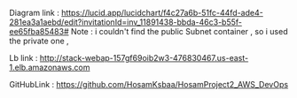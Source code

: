 
Diagram link    : https://lucid.app/lucidchart/f4c27a6b-51fc-44fd-ade4-281ea3a1aebd/edit?invitationId=inv_11891438-bbda-46c3-b55f-ee65fba85483#
Note : i couldn't find the public Subnet container , so i used the private one ,

Lb link         : http://stack-webap-157gf69oib2w3-476830467.us-east-1.elb.amazonaws.com


GitHubLink      : https://github.com/HosamKsbaa/HosamProject2_AWS_DevOps
